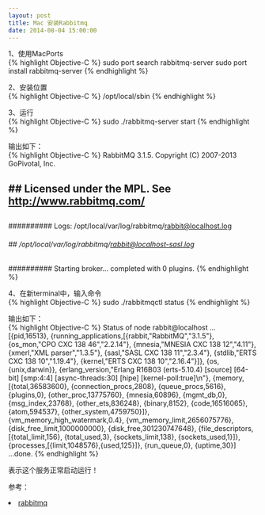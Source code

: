 ```yaml
---
layout: post
title: Mac 安装Rabbitmq
date: 2014-08-04 15:00:00
---
```



1、使用MacPorts<br/>
{% highlight Objective-C %}
sudo port search rabbitmq-server
sudo port install rabbitmq-server
{% endhighlight %}

2、安装位置<br/>
{% highlight Objective-C %}
/opt/local/sbin
{% endhighlight %}

3、运行<br/>
{% highlight Objective-C %}
sudo ./rabbitmq-server start
{% endhighlight %}

输出如下：<br/>
{% highlight Objective-C %}
              RabbitMQ 3.1.5. Copyright (C) 2007-2013 GoPivotal, Inc.
  ##  ##      Licensed under the MPL.  See http://www.rabbitmq.com/
  ##  ##
  ##########  Logs: /opt/local/var/log/rabbitmq/rabbit@localhost.log
  ######  ##        /opt/local/var/log/rabbitmq/rabbit@localhost-sasl.log
  ##########
              Starting broker... completed with 0 plugins.
{% endhighlight %}
			  
4、在新terminal中，输入命令<br/>
{% highlight Objective-C %}
sudo ./rabbitmqctl status
{% endhighlight %}

输出如下：<br/>
{% highlight Objective-C %}
Status of node rabbit@localhost ...
[{pid,16513},
 {running_applications,[{rabbit,"RabbitMQ","3.1.5"},
                        {os_mon,"CPO  CXC 138 46","2.2.14"},
                        {mnesia,"MNESIA  CXC 138 12","4.11"},
                        {xmerl,"XML parser","1.3.5"},
                        {sasl,"SASL  CXC 138 11","2.3.4"},
                        {stdlib,"ERTS  CXC 138 10","1.19.4"},
                        {kernel,"ERTS  CXC 138 10","2.16.4"}]},
 {os,{unix,darwin}},
 {erlang_version,"Erlang R16B03 (erts-5.10.4) [source] [64-bit] [smp:4:4] [async-threads:30] [hipe] [kernel-poll:true]\n"},
 {memory,[{total,36583600},
          {connection_procs,2808},
          {queue_procs,5616},
          {plugins,0},
          {other_proc,13775760},
          {mnesia,60896},
          {mgmt_db,0},
          {msg_index,23768},
          {other_ets,836248},
          {binary,8152},
          {code,16516065},
          {atom,594537},
          {other_system,4759750}]},
 {vm_memory_high_watermark,0.4},
 {vm_memory_limit,2656075776},
 {disk_free_limit,1000000000},
 {disk_free,301230747648},
 {file_descriptors,[{total_limit,156},
                    {total_used,3},
                    {sockets_limit,138},
                    {sockets_used,1}]},
 {processes,[{limit,1048576},{used,125}]},
 {run_queue,0},
 {uptime,30}]
...done.
{% endhighlight %}

表示这个服务正常启动运行！<br/>

参考：
<br/>
<li>
  <a href="http://www.rabbitmq.com/install-macports.html" rel="external nofollow" target="_blank" class="muted">rabbitmq</a>
</li>
